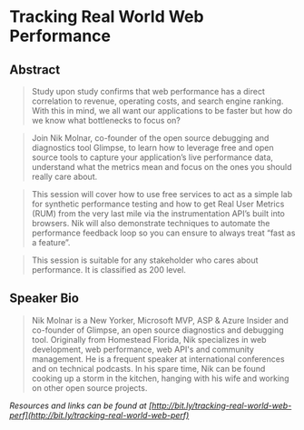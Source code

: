 Tracking Real World Web Performance
===================================

Abstract
--------

> Study upon study confirms that web performance has a direct correlation to revenue, operating costs, and search engine ranking. With this in mind, we all want our applications to be faster but how do we know what bottlenecks to focus on?

> Join Nik Molnar, co-founder of the open source debugging and diagnostics tool Glimpse, to learn how to leverage free and open source tools to capture your application’s live performance data, understand what the metrics mean and focus on the ones you should really care about.

> This session will cover how to use free services to act as a simple lab for synthetic performance testing and how to get Real User Metrics (RUM) from the very last mile via the instrumentation API’s built into browsers. Nik will also demonstrate techniques to automate the performance feedback loop so you can ensure to always treat “fast as a feature”.

> This session is suitable for any stakeholder who cares about performance. It is classified as 200 level.

Speaker Bio
-----------

> Nik Molnar is a New Yorker, Microsoft MVP, ASP & Azure Insider and co-founder of Glimpse, an open source diagnostics and debugging tool. Originally from Homestead Florida, Nik specializes in web development, web performance, web API's and community management. He is a frequent speaker at international conferences and on technical podcasts. In his spare time, Nik can be found cooking up a storm in the kitchen, hanging with his wife and working on other open source projects.

*Resources and links can be found at [http://bit.ly/tracking-real-world-web-perf](http://bit.ly/tracking-real-world-web-perf)*
